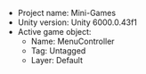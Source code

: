 <!-- UNITY CODE ASSIST INSTRUCTIONS START -->
- Project name: Mini-Games
- Unity version: Unity 6000.0.43f1
- Active game object:
  - Name: MenuController
  - Tag: Untagged
  - Layer: Default
<!-- UNITY CODE ASSIST INSTRUCTIONS END -->